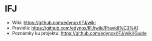 # IFJ
 - Wiki: https://github.com/edynox/IFJ/wiki
 - Pravidlá: https://github.com/edynox/IFJ/wiki/Pravidl%C3%A1
 - Poznámky ku projektu: https://github.com/edynox/IFJ/wiki/Guide

